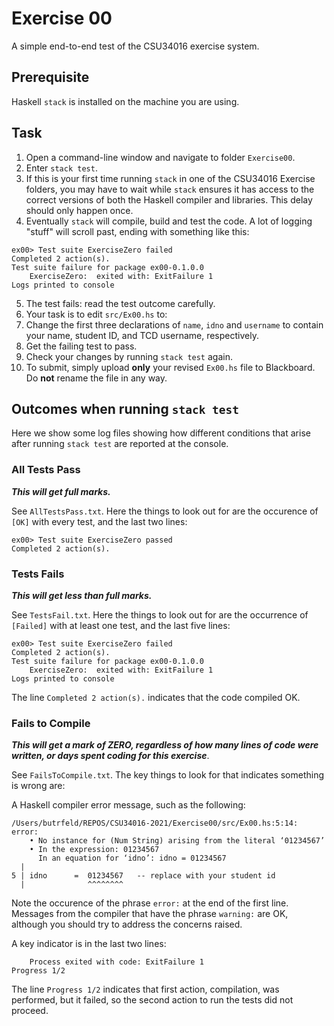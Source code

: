 # Exercise 00

A simple end-to-end test of the CSU34016 exercise system.

## Prerequisite

Haskell `stack` is installed on the machine you are using.


## Task

1. Open a command-line window and navigate to folder `Exercise00`.
2. Enter `stack test`. 
3. If this is your first time running `stack` in one of the CSU34016 Exercise folders, you may have to wait while `stack` ensures it has access to the correct versions of both the Haskell compiler and libraries. This delay should only happen once.
4. Eventually `stack` will compile, build and test the code. A lot of logging "stuff" will scroll past, ending with something like this:

```
ex00> Test suite ExerciseZero failed
Completed 2 action(s).
Test suite failure for package ex00-0.1.0.0
    ExerciseZero:  exited with: ExitFailure 1
Logs printed to console
```
5. The test fails: read the test outcome carefully. 
6. Your task is to edit `src/Ex00.hs` to:
  1. Change the first three declarations of `name`, `idno` and `username` to contain your name, student ID, and TCD username, respectively.
  2. Get the failing test to pass. 
  3. Check your changes by running `stack test` again.
7. To submit, simply upload **only** your revised `Ex00.hs` file to Blackboard. Do **not** rename the file in any way.

## Outcomes when running `stack test`

Here we show some log files showing how different conditions
that arise after running `stack test` are reported at the console.

### All Tests Pass

***This will get full marks.***


See `AllTestsPass.txt`. Here the things to look out for are the occurence of `[OK]` with every test, and the last two lines:

```
ex00> Test suite ExerciseZero passed
Completed 2 action(s).
```


### Tests Fails

***This will get less than full marks.***

See `TestsFail.txt`. Here the things to look out for are the occurrence of `[Failed]` with at least one test, and the last five lines:

```
ex00> Test suite ExerciseZero failed
Completed 2 action(s).
Test suite failure for package ex00-0.1.0.0
    ExerciseZero:  exited with: ExitFailure 1
Logs printed to console
```

The line `Completed 2 action(s).` indicates that the code compiled OK.

### Fails to Compile

***This will get a mark of ZERO, 
regardless of how many lines of code were written, or days spent coding for this exercise***.

See `FailsToCompile.txt`.
The key things to look for that indicates something is wrong are:

A Haskell compiler
error message, such as the following:

```
/Users/butrfeld/REPOS/CSU34016-2021/Exercise00/src/Ex00.hs:5:14: error:
    • No instance for (Num String) arising from the literal ‘01234567’
    • In the expression: 01234567
      In an equation for ‘idno’: idno = 01234567
  |
5 | idno      =  01234567   -- replace with your student id
  |              ^^^^^^^^
```

Note the occurence of the phrase `error:` at the end of the first line. 
Messages from the compiler that have the phrase `warning:` are OK, 
although you should try to address the concerns raised. 

A key indicator is in the last two lines:

```
    Process exited with code: ExitFailure 1
Progress 1/2
```

The line `Progress 1/2` indicates that first action, compilation, was performed,
but it failed, so the second action to run the tests did not proceed.


